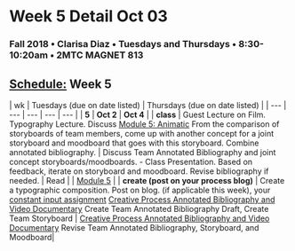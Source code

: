# Week 5 Detail Oct 03

### Fall 2018 • Clarisa Diaz • Tuesdays and Thursdays • 8:30-10:20am • 2MTC MAGNET 813

## [Schedule:](./) Week 5

| wk | Tuesdays \(due on date listed\) | Thursdays \(due on date listed\) |
| --- | --- | --- | --- | --- |
| **5** | **Oct 2** | **Oct 4** |
| **class** | Guest Lecture on Film. Typography Lecture. Discuss [Module 5: Animatic](http://teaching.polishedsolid.com/ip/mod5/content/index.html) From the comparison of storyboards of team members, come up with another concept for a joint storyboard and moodboard that goes with this storyboard. Combine annotated bibliography. | Discuss Team Annotated Bibliography and joint concept storyboards/moodboards. - Class Presentation. Based on feedback, iterate on storyboard and moodboard. Revise bibliography if needed.
| Read |  | [Module 5](http://teaching.polishedsolid.com/ip/mod5/content/index.html) |
| **create \(post on your process blog\)** | Create a typographic composition. Post on blog. \(if applicable this week\), your [constant input assignment](../assignments/constant-input-or-output.md)   [Creative Process Annotated Bibliography and Video Documentary](../projects/creative-process-annotated-bibliography-and-video-documentary.md) Create Team Annotated Bibliography Draft, Create Team Storyboard | [Creative Process Annotated Bibliography and Video Documentary](../projects/creative-process-annotated-bibliography-and-video-documentary.md)  Revise Team Annotated Bibliography, Storyboard, and Moodboard|

